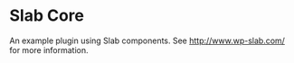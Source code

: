# Slab Core

An example plugin using Slab components. See http://www.wp-slab.com/ for more information.
